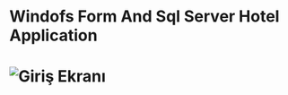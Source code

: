 <h1>Windofs Form And Sql Server Hotel Application <h1/>


![Giriş Ekranı](https://github.com/user-attachments/assets/8291d750-b5f3-4a87-a230-5b27f6988f65)
